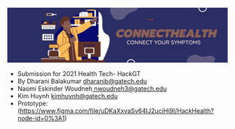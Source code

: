 ![Connect-Health](/app/src/main/res/drawable-v24/logo.jpg)
* Submission for 2021 Health Tech- HackGT
* By Dharani Balakumar [dharanib@gatech.edu](mailto:dharanib@gatech.edu)
* Naomi Eskinder Woudneh[ nwoudneh3@gatech.edu](mailto:nwoudneh3@gatech.edu)
* Kim Huynh [kimhuynh@gatech.edu](mailto:kimhuynh@gatech.edu)
* Prototype: (https://www.figma.com/file/uDKaXxvaSv64IJ2uciHi9I/HackHealth?node-id=0%3A1)
